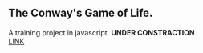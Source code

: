 <h2>The Conway's Game of Life.</h2>

A training project in javascript. <strong>UNDER CONSTRACTION</strong>
<br>
<a href="https://zabity.github.io/game_of_life/">LINK</a>
